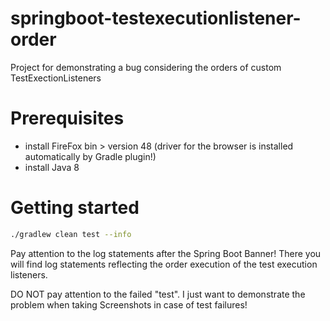 # springboot-testexecutionlistener-order
Project for demonstrating a bug considering the orders of custom TestExectionListeners

Prerequisites
===

- install FireFox bin > version 48 (driver for the browser is installed automatically by Gradle plugin!)
- install Java 8

Getting started
===

```sh
./gradlew clean test --info
```
Pay attention to the log statements after the Spring Boot Banner! 
There you will find log statements reflecting the order execution of the test execution listeners.

DO NOT pay attention to the failed "test". I just want to demonstrate the problem when taking Screenshots in case of test failures! 
